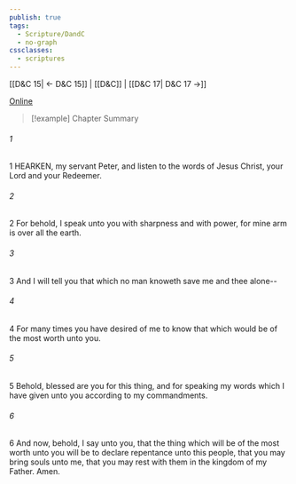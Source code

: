```yaml
---
publish: true
tags:
  - Scripture/DandC
  - no-graph
cssclasses:
  - scriptures
---
```

[[D&C 15| ← D&C 15]] | [[D&C]] | [[D&C 17| D&C 17 →]]

[Online](https://churchofjesuschrist.org/study/scriptures/dc-testament/dc/16?lang=eng)

>[!example] Chapter Summary
>
###### 1
1 HEARKEN, my servant Peter, and listen to the words of Jesus Christ, your Lord and your Redeemer.
###### 2
2 For behold, I speak unto you with sharpness and with power, for mine arm is over all the earth.
###### 3
3 And I will tell you that which no man knoweth save me and thee alone--
###### 4
4 For many times you have desired of me to know that which would be of the most worth unto you.
###### 5
5 Behold, blessed are you for this thing, and for speaking my words which I have given unto you according to my commandments.
###### 6
6 And now, behold, I say unto you, that the thing which will be of the most worth unto you will be to declare repentance unto this people, that you may bring souls unto me, that you may rest with them in the kingdom of my Father. Amen.




